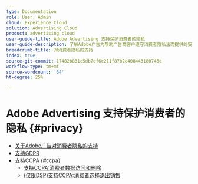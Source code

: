 ```yaml
---
type: Documentation
role: User, Admin
cloud: Experience Cloud
solution: Advertising Cloud
product: advertising cloud
user-guide-title: Adobe Advertising 支持保护消费者的隐私
user-guide-description: 了解Adobe广告为帮助广告商客户遵守消费者隐私法而提供的安全和隐私控制。
breadcrumb-title: 对消费者隐私的支持
index: true
source-git-commit: 17482b831c5db7ef6c211f87b2e408443180746e
workflow-type: tm+mt
source-wordcount: '64'
ht-degree: 25%

---
```



# Adobe Advertising 支持保护消费者的隐私 {#privacy}

+ [关于Adobe广告对消费者隐私的支持](/help/privacy/home.md)
+ [支持GDPR](/help/privacy/advertising-gdpr.md)
+ 支持CCPA {#ccpa}
   + [支持CCPA:消费者数据访问和删除](/help/privacy/ccpa-access-delete.md)
   + [(仅限DSP)支持CCPA:消费者选择退出销售](/help/privacy/ccpa-opt-out-of-sale.md)
